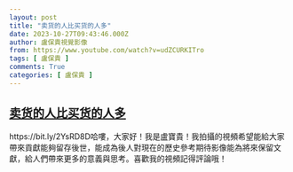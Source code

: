 ```yaml
---
layout: post
title: "卖货的人比买货的人多"
date: 2023-10-27T09:43:46.000Z
author: 盧保貴視覺影像
from: https://www.youtube.com/watch?v=udZCURKITro
tags: [ 盧保貴 ]
comments: True
categories: [ 盧保貴 ]
---
```

<!--1698399826000-->
[卖货的人比买货的人多](https://www.youtube.com/watch?v=udZCURKITro)
------

<div>
https://bit.ly/2YsRD8D哈嘍，大家好！我是盧寶貴！我拍攝的視頻希望能給大家帶來貢獻能夠留存後世，能成為後人對現在的歷史參考期待影像能為將來保留文獻，給人們帶來更多的意義與思考。喜歡我的視頻記得評論哦！
</div>
